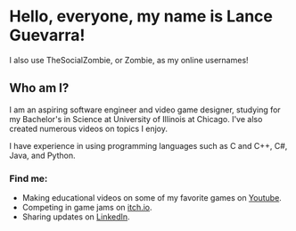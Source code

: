 # Hello, everyone, my name is Lance Guevarra!
I also use TheSocialZombie, or Zombie, as my online usernames!
## Who am I?
I am an aspiring software engineer and video game designer, studying for my Bachelor's in Science at University of Illinois at Chicago. I've also created numerous videos on topics I enjoy.

I have experience in using programming languages such as C and C++, C#, Java, and Python. 

### Find me:
- Making educational videos on some of my favorite games on [Youtube](https://www.youtube.com/@TheSocialZombie).
- Competing in game jams on [itch.io](https://thesocialzombie.itch.io/).
- Sharing updates on [LinkedIn](https://www.linkedin.com/in/GuevarraLance/). 
